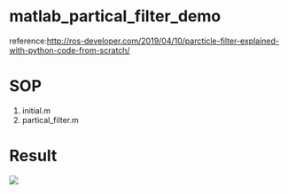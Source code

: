 # matlab_partical_filter_demo
reference:http://ros-developer.com/2019/04/10/parcticle-filter-explained-with-python-code-from-scratch/


# SOP

1. initial.m
2. partical_filter.m

# Result

[![](http://img.youtube.com/vi/_iThyEJgUIU/0.jpg)](http://www.youtube.com/watch?v=_iThyEJgUIU "")
